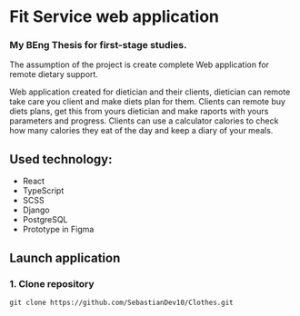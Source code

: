 # Fit Service web application

### My BEng Thesis for first-stage studies.

The assumption of the project is create complete Web application for remote dietary support.

Web application created for dietician and their clients, dietician can remote take care you client and make diets plan for them. Clients can remote buy diets plans, get this from yours dietician and make raports with yours parameters and progress. Clients can use a calculator calories to check how many calories they eat of the day and keep a diary of your meals.


## Used technology:
<ul>
    <li>React</li>
    <li>TypeScript</li>
    <li>SCSS</li>
    <li>Django</li>
    <li>PostgreSQL</li>
    <li>Prototype in Figma</li>
</ul>


## Launch application

### 1. Clone repository
```
git clone https://github.com/SebastianDev10/Clothes.git
```
